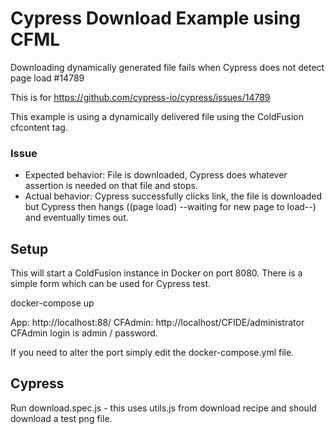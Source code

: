 # Cypress Download Example using CFML

Downloading dynamically generated file fails when Cypress does not 
detect page load #14789

This is for https://github.com/cypress-io/cypress/issues/14789

This example is using a dynamically delivered file using the ColdFusion cfcontent tag.

### Issue

* Expected behavior: File is downloaded, Cypress does whatever assertion is needed on that file and stops.
* Actual behavior: Cypress successfully clicks link, the file is downloaded but Cypress then hangs ((page load) --waiting for new page to load--) and eventually times out.


## Setup

This will start a ColdFusion instance in Docker on port 8080. There 
is a simple form which can be used for Cypress test.

docker-compose up

App: http://localhost:88/
CFAdmin: http://localhost/CFIDE/administrator
CFAdmin login is admin / password.

If you need to alter the port simply edit the docker-compose.yml file.

## Cypress

Run download.spec.js - this uses utils.js from download recipe and should 
download a test png file.




